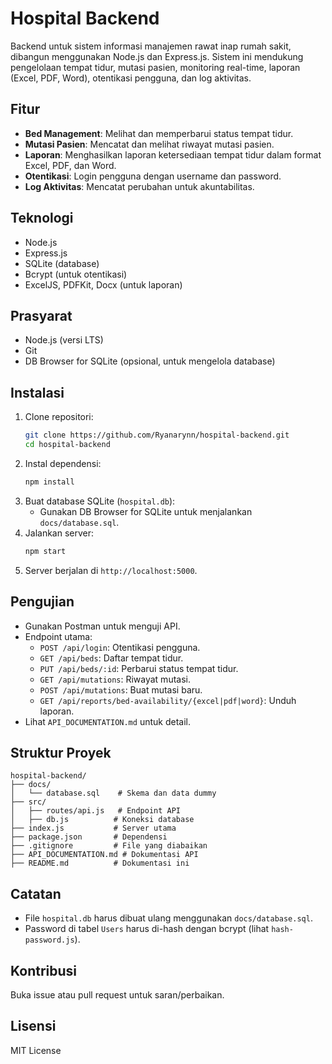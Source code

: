 # Hospital Backend

Backend untuk sistem informasi manajemen rawat inap rumah sakit, dibangun menggunakan Node.js dan Express.js. Sistem ini mendukung pengelolaan tempat tidur, mutasi pasien, monitoring real-time, laporan (Excel, PDF, Word), otentikasi pengguna, dan log aktivitas.

## Fitur
- **Bed Management**: Melihat dan memperbarui status tempat tidur.
- **Mutasi Pasien**: Mencatat dan melihat riwayat mutasi pasien.
- **Laporan**: Menghasilkan laporan ketersediaan tempat tidur dalam format Excel, PDF, dan Word.
- **Otentikasi**: Login pengguna dengan username dan password.
- **Log Aktivitas**: Mencatat perubahan untuk akuntabilitas.

## Teknologi
- Node.js
- Express.js
- SQLite (database)
- Bcrypt (untuk otentikasi)
- ExcelJS, PDFKit, Docx (untuk laporan)

## Prasyarat
- Node.js (versi LTS)
- Git
- DB Browser for SQLite (opsional, untuk mengelola database)

## Instalasi
1. Clone repositori:
   ```bash
   git clone https://github.com/Ryanarynn/hospital-backend.git
   cd hospital-backend
   ```
2. Instal dependensi:
   ```bash
   npm install
   ```
3. Buat database SQLite (`hospital.db`):
   - Gunakan DB Browser for SQLite untuk menjalankan `docs/database.sql`.
4. Jalankan server:
   ```bash
   npm start
   ```
5. Server berjalan di `http://localhost:5000`.

## Pengujian
- Gunakan Postman untuk menguji API.
- Endpoint utama:
  - `POST /api/login`: Otentikasi pengguna.
  - `GET /api/beds`: Daftar tempat tidur.
  - `PUT /api/beds/:id`: Perbarui status tempat tidur.
  - `GET /api/mutations`: Riwayat mutasi.
  - `POST /api/mutations`: Buat mutasi baru.
  - `GET /api/reports/bed-availability/{excel|pdf|word}`: Unduh laporan.
- Lihat `API_DOCUMENTATION.md` untuk detail.

## Struktur Proyek
```
hospital-backend/
├── docs/
│   └── database.sql    # Skema dan data dummy
├── src/
│   ├── routes/api.js   # Endpoint API
│   ├── db.js          # Koneksi database
├── index.js           # Server utama
├── package.json       # Dependensi
├── .gitignore         # File yang diabaikan
├── API_DOCUMENTATION.md # Dokumentasi API
├── README.md          # Dokumentasi ini
```

## Catatan
- File `hospital.db` harus dibuat ulang menggunakan `docs/database.sql`.
- Password di tabel `Users` harus di-hash dengan bcrypt (lihat `hash-password.js`).

## Kontribusi
Buka issue atau pull request untuk saran/perbaikan.

## Lisensi
MIT License